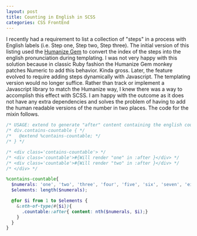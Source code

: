```yaml
---
layout: post
title: Counting in English in SCSS
categories: CSS FrontEnd
---
```

I recently had a requirement to list a collection of "steps" in a process with English labels (i.e. Step one, Step two, Step three). The initial version of this listing used the [Humanize Gem](https://github.com/radar/humanize) to convert the index of the steps into the english pronunciation during templating. I was not very happy with this solution because in classic Ruby fashion the Humanize Gem monkey patches Numeric to add this behavior. Kinda gross. Later, the feature evolved to require adding steps dynamically with Javascript. The templating version would no longer suffice. Rather than track or implement a Javascript library to match the Humanize way, I knew there was a way to accomplish this effect with SCSS. I am happy with the outcome as it does not have any extra dependencies and solves the problem of having to add the human readable versions of the number in two places. The code for the mixin follows.

~~~ scss
/* USAGE: extend to generate "after" content containing the english count of nested elements with class "countable" */
/* div.contains-countable { */
/*   @extend %contains-countable; */
/* } */

/* <div class='contains-countable'> */
/* <div class='countable'>#{Will render "one" in :after }</div> */
/* <div class='countable'>#{Will render "two" in :after }</div> */
/* </div> */

%contains-countable{
  $numerals: 'one', 'two', 'three', 'four', 'five', 'six', 'seven', 'eight', 'nine', 'ten', 'eleven', 'twelve', 'thirteen', 'fourteen', 'fifteen', 'sixteen', 'seventeen', 'eighteen', 'nineteen', 'twenty', 'twenty-one', 'twenty-two', 'twenty-three', 'twenty-four', 'twenty-five', 'twenty-six', 'twenty-seven', 'twenty-eight', 'twenty-nine', 'thirty', 'thirty-one', 'thirty-two', 'thirty-three', 'thirty-four', 'thirty-five', 'thirty-six', 'thirty-seven', 'thirty-eight', 'thirty-nine', 'forty', 'forty-one', 'forty-two', 'forty-three', 'forty-four', 'forty-five', 'forty-six', 'forty-seven', 'forty-eight', 'forty-nine', 'fifty', 'fifty-one', 'fifty-two', 'fifty-three', 'fifty-four', 'fifty-five', 'fifty-six', 'fifty-seven', 'fifty-eight', 'fifty-nine', 'sixty', 'sixty-one', 'sixty-two', 'sixty-three', 'sixty-four', 'sixty-five', 'sixty-six', 'sixty-seven', 'sixty-eight', 'sixty-nine', 'seventy', 'seventy-one', 'seventy-two', 'seventy-three', 'seventy-four', 'seventy-five', 'seventy-six', 'seventy-seven', 'seventy-eight', 'seventy-nine', 'eighty', 'eighty-one', 'eighty-two', 'eighty-three', 'eighty-four', 'eighty-five', 'eighty-six', 'eighty-seven', 'eighty-eight', 'eighty-nine', 'ninety', 'ninety-one', 'ninety-two', 'ninety-three', 'ninety-four', 'ninety-five', 'ninety-six', 'ninety-seven', 'ninety-eight', 'ninety-nine';
  $elements: length($numerals);

  @for $i from 1 to $elements {
    &:nth-of-type(#{$i}){
      .countable::after{ content: nth($numerals, $i);}
    }
  }
}

~~~
